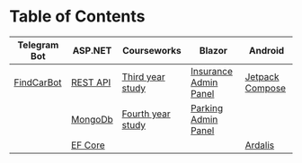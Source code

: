 # Table of Contents

  Telegram Bot   |    ASP.NET   |  Courseworks  |   Blazor    |   Android   |
---------------- |--------------|---------------|-------------|-------------|
[FindCarBot](https://github.com/horodynskyi/FindCarBot) |[REST API](https://github.com/horodynskyi/Parking)|[Third year study](https://github.com/horodynskyi/Insurance) |[Insurance Admin Panel](https://github.com/horodynskyi/Insurance/tree/master/src/Front-endTemplate)|[Jetpack Compose](https://github.com/Brigada44/encyclopedia)
||[MongoDb](https://github.com/horodynskyi/MangoWebApi)|[Fourth year study](https://github.com/horodynskyi/ExchangeForecasting)|[Parking Admin Panel](https://github.com/horodynskyi/Parking/tree/main/Parking.Client)|
||[EF Core](https://github.com/horodynskyi/SkillAppAdoWebApi)|||[Ardalis](https://github.com/horodynskyi/CleanArchitectureArdalis)
